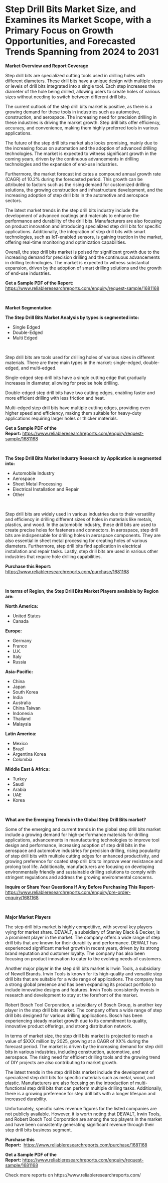 <p><h1>Step Drill Bits Market Size, and Examines its Market Scope, with a Primary Focus on Growth Opportunities, and Forecasted Trends Spanning from 2024 to 2031</h1></p><p><strong>Market Overview and Report Coverage</strong></p>
<p><p>Step drill bits are specialized cutting tools used in drilling holes with different diameters. These drill bits have a unique design with multiple steps or levels of drill bits integrated into a single tool. Each step increases the diameter of the hole being drilled, allowing users to create holes of various sizes without needing to switch between different drill bits.</p><p>The current outlook of the step drill bits market is positive, as there is a growing demand for these tools in industries such as automotive, construction, and aerospace. The increasing need for precision drilling in these industries is driving the market growth. Step drill bits offer efficiency, accuracy, and convenience, making them highly preferred tools in various applications.</p><p>The future of the step drill bits market also looks promising, mainly due to the increasing focus on automation and the adoption of advanced drilling technologies. The market is expected to witness significant growth in the coming years, driven by the continuous advancements in drilling technologies and the expansion of end-use industries.</p><p>Furthermore, the market forecast indicates a compound annual growth rate (CAGR) of 10.2% during the forecasted period. This growth can be attributed to factors such as the rising demand for customized drilling solutions, the growing construction and infrastructure development, and the increasing adoption of step drill bits in the automotive and aerospace sectors.</p><p>The latest market trends in the step drill bits industry include the development of advanced coatings and materials to enhance the performance and durability of the drill bits. Manufacturers are also focusing on product innovation and introducing specialized step drill bits for specific applications. Additionally, the integration of step drill bits with smart technologies, such as IoT-enabled sensors, is gaining traction in the market, offering real-time monitoring and optimization capabilities.</p><p>Overall, the step drill bits market is poised for significant growth due to the increasing demand for precision drilling and the continuous advancements in drilling technologies. The market is expected to witness substantial expansion, driven by the adoption of smart drilling solutions and the growth of end-use industries.</p></p>
<p><strong>Get a Sample PDF of the Report:</strong> <a href="https://www.reliableresearchreports.com/enquiry/request-sample/1681168">https://www.reliableresearchreports.com/enquiry/request-sample/1681168</a></p>
<p>&nbsp;</p>
<p><strong>Market Segmentation</strong></p>
<p><strong>The Step Drill Bits Market Analysis by types is segmented into:</strong></p>
<p><ul><li>Single Edged</li><li>Double-Edged</li><li>Multi Edged</li></ul></p>
<p>&nbsp;</p>
<p><p>Step drill bits are tools used for drilling holes of various sizes in different materials. There are three main types in the market: single-edged, double-edged, and multi-edged. </p><p>Single-edged step drill bits have a single cutting edge that gradually increases in diameter, allowing for precise hole drilling. </p><p>Double-edged step drill bits have two cutting edges, enabling faster and more efficient drilling with less friction and heat. </p><p>Multi-edged step drill bits have multiple cutting edges, providing even higher speed and efficiency, making them suitable for heavy-duty applications requiring larger holes or thicker materials.</p></p>
<p><strong>Get a Sample PDF of the Report:</strong>&nbsp;<a href="https://www.reliableresearchreports.com/enquiry/request-sample/1681168">https://www.reliableresearchreports.com/enquiry/request-sample/1681168</a></p>
<p>&nbsp;</p>
<p><strong>The Step Drill Bits Market Industry Research by Application is segmented into:</strong></p>
<p><ul><li>Automobile Industry</li><li>Aerospace</li><li>Sheet Metal Processing</li><li>Electrical Installation and Repair</li><li>Other</li></ul></p>
<p>&nbsp;</p>
<p><p>Step drill bits are widely used in various industries due to their versatility and efficiency in drilling different sizes of holes in materials like metals, plastics, and wood. In the automobile industry, these drill bits are used to create precise holes for fasteners and connectors. In aerospace, step drill bits are indispensable for drilling holes in aerospace components. They are also essential in sheet metal processing for creating holes of various diameters. Furthermore, step drill bits find application in electrical installation and repair tasks. Lastly, step drill bits are used in various other industries that require hole drilling capabilities.</p></p>
<p><strong>Purchase this Report:</strong>&nbsp; <a href="https://www.reliableresearchreports.com/purchase/1681168">https://www.reliableresearchreports.com/purchase/1681168</a></p>
<p>&nbsp;</p>
<p><strong>In terms of Region, the Step Drill Bits Market Players available by Region are:</strong></p>
<p>
    <p> <strong> North America: </strong>
        <ul>
            <li>United States</li>
            <li>Canada</li>
        </ul>
        </p> 
    <p> <strong> Europe: </strong>
        <ul>
            <li>Germany</li>
            <li>France</li>
            <li>U.K.</li>
            <li>Italy</li>
            <li>Russia</li>
        </ul>
        </p> 
    <p> <strong> Asia-Pacific: </strong>
        <ul>
            <li>China</li>
            <li>Japan</li>
            <li>South Korea</li>
            <li>India</li>
            <li>Australia</li>
            <li>China Taiwan</li>
            <li>Indonesia</li>
            <li>Thailand</li>
            <li>Malaysia</li>
        </ul>
        </p> 
    <p> <strong> Latin America: </strong>
        <ul>
            <li>Mexico</li>
            <li>Brazil</li>
            <li>Argentina Korea</li>
            <li>Colombia</li>
        </ul>
        </p> 
    <p> <strong> Middle East & Africa: </strong>
        <ul>
            <li>Turkey</li>
            <li>Saudi</li>
            <li>Arabia</li>
            <li>UAE</li>
            <li>Korea</li>
        </ul>
    </p>
    </p>
<p>&nbsp;</p>
<p><strong>What are the Emerging Trends in the Global Step Drill Bits market?</strong></p>
<p><p>Some of the emerging and current trends in the global step drill bits market include a growing demand for high-performance materials for drilling applications, advancements in manufacturing technologies to improve tool design and performance, increasing adoption of step drill bits in the aerospace and automotive industries for precision drilling, rising popularity of step drill bits with multiple cutting edges for enhanced productivity, and growing preference for coated step drill bits to improve wear resistance and prolong tool life. Additionally, manufacturers are focusing on developing environmentally friendly and sustainable drilling solutions to comply with stringent regulations and address the growing environmental concerns.</p></p>
<p><strong>Inquire or Share Your Questions If Any Before Purchasing This Report</strong>- <a href="https://www.reliableresearchreports.com/enquiry/pre-order-enquiry/1681168">https://www.reliableresearchreports.com/enquiry/pre-order-enquiry/1681168</a></p>
<p>&nbsp;</p>
<p><strong>Major Market Players</strong></p>
<p><p>The step drill bits market is highly competitive, with several key players vying for market share. DEWALT, a subsidiary of Stanley Black & Decker, is a prominent player in the market. The company offers a wide range of step drill bits that are known for their durability and performance. DEWALT has experienced significant market growth in recent years, driven by its strong brand reputation and customer loyalty. The company has also been focusing on product innovation to cater to the evolving needs of customers.</p><p>Another major player in the step drill bits market is Irwin Tools, a subsidiary of Newell Brands. Irwin Tools is known for its high-quality and versatile step drill bits that are suitable for a wide range of applications. The company has a strong global presence and has been expanding its product portfolio to include innovative designs and features. Irwin Tools consistently invests in research and development to stay at the forefront of the market.</p><p>Robert Bosch Tool Corporation, a subsidiary of Bosch Group, is another key player in the step drill bits market. The company offers a wide range of step drill bits designed for various drilling applications. Bosch has been experiencing steady market growth due to its commitment to quality, innovative product offerings, and strong distribution network.</p><p>In terms of market size, the step drill bits market is projected to reach a value of $XXX million by 2025, growing at a CAGR of XX% during the forecast period. The market is driven by the increasing demand for step drill bits in various industries, including construction, automotive, and aerospace. The rising need for efficient drilling tools and the growing trend of DIY projects are also contributing to market growth.</p><p>The latest trends in the step drill bits market include the development of specialized step drill bits for specific materials such as metal, wood, and plastic. Manufacturers are also focusing on the introduction of multi-functional step drill bits that can perform multiple drilling tasks. Additionally, there is a growing preference for step drill bits with a longer lifespan and increased durability.</p><p>Unfortunately, specific sales revenue figures for the listed companies are not publicly available. However, it is worth noting that DEWALT, Irwin Tools, and Robert Bosch Tool Corporation are among the top players in the market and have been consistently generating significant revenue through their step drill bits business segment.</p></p>
<p><strong>Purchase this Report:</strong>&nbsp;&nbsp;<a href="https://www.reliableresearchreports.com/purchase/1681168">https://www.reliableresearchreports.com/purchase/1681168</a></p>
<p></p>
<p><strong>Get a Sample PDF of the Report:</strong>&nbsp;<a href="https://www.reliableresearchreports.com/enquiry/request-sample/1681168">https://www.reliableresearchreports.com/enquiry/request-sample/1681168</a></p>
<p>Check more reports on https://www.reliableresearchreports.com/</p>